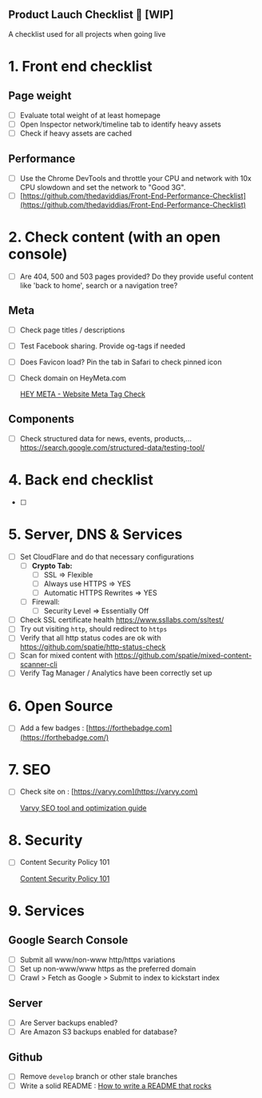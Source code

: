 Product Lauch Checklist 📔 [WIP] 
------

A checklist used for all projects when going live

# 1. Front end checklist

## Page weight

- [ ]  Evaluate total weight of at least homepage
- [ ]  Open Inspector network/timeline tab to identify heavy assets
- [ ]  Check if heavy assets are cached

## Performance

- [ ]  Use the Chrome DevTools and throttle your CPU and network with 10x CPU slowdown and set the network to "Good 3G".
- [ ]  [https://github.com/thedaviddias/Front-End-Performance-Checklist](https://github.com/thedaviddias/Front-End-Performance-Checklist)

# 2. Check content (with an open console)

- [ ]  Are 404, 500 and 503 pages provided? Do they provide useful content like 'back to home', search or a navigation tree?

## Meta

- [ ]  Check page titles / descriptions
- [ ]  Test Facebook sharing. Provide og-tags if needed
- [ ]  Does Favicon load? Pin the tab in Safari to check pinned icon
- [ ]  Check domain on HeyMeta.com

    [HEY META - Website Meta Tag Check](http://www.heymeta.com/)

## Components

- [ ]  Check structured data for news, events, products,... https://search.google.com/structured-data/testing-tool/

# 4. Back end checklist

- [ ]  

# 5. Server, DNS & Services

- [ ]  Set CloudFlare and do that necessary configurations
    - [ ]  **Crypto Tab:**
        - [ ]  SSL => Flexible
        - [ ]  Always use HTTPS => YES
        - [ ]  Automatic HTTPS Rewrites => YES
    - [ ]  Firewall:
        - [ ]  Security Level => Essentially Off
- [ ]  Check SSL certificate health https://www.ssllabs.com/ssltest/
- [ ]  Try out visiting `http`, should redirect to `https`
- [ ]  Verify that all http status codes are ok with https://github.com/spatie/http-status-check
- [ ]  Scan for mixed content with https://github.com/spatie/mixed-content-scanner-cli
- [ ]  Verify Tag Manager / Analytics have been correctly set up

# 6. Open Source

- [ ]  Add a few badges : [https://forthebadge.com](https://forthebadge.com/)

# 7. SEO

- [ ]  Check site on : [https://varvy.com](https://varvy.com)

    [Varvy SEO tool and optimization guide](https://varvy.com)

# 8. Security

- [ ]  Content Security Policy 101

    [Content Security Policy 101](https://christoph-rumpel.com/2018/03/content-security-policy-101)

# 9. Services

## Google Search Console

- [ ]  Submit all www/non-www http/https variations
- [ ]  Set up non-www/www https as the preferred domain
- [ ]  Crawl > Fetch as Google > Submit to index to kickstart index

## Server

- [ ]  Are Server backups enabled?
- [ ]  Are Amazon S3 backups enabled for database?

## Github

- [ ]  Remove `develop` branch or other stale branches
- [ ]  Write a solid README : [How to write a README that rocks](https://m.dotdev.co/how-to-write-a-readme-that-rocks-bc29f279611a)

